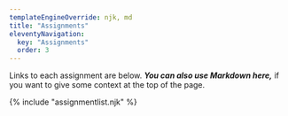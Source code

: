 ```yaml
---
templateEngineOverride: njk, md
title: "Assignments"
eleventyNavigation:
  key: "Assignments"
  order: 3
---
```


Links to each assignment are below. ***You can also use Markdown here,*** if you want to give some context at the top of the page.

{% include "assignmentlist.njk" %}
